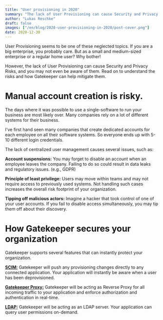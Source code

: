 ```yaml
---
title: "User provisioning in 2020"
summary: "The lack of User Provisioning can cause Security and Privacy Risks, and you may not even be aware of them. Read on to understand the risks and how Gatekeeper can help mitigate them."
author: "Lukas Reschke"
draft: false
images: ["/en/blog/2020-user-provisioning-in-2020/post-cover.png"]
date: 2020-12-30
---
```

User Provisioning seems to be one of these neglected topics. If you are a big enterprise, you probably care. But as a small and medium-sized enterprise or a regular home user? Why bother!

However, the lack of User Provisioning can cause Security and Privacy Risks, and you may not even be aware of them. Read on to understand the risks and how Gatekeeper can help mitigate them.

# Manual account creation is risky.

The days where it was possible to use a single-software to run your business are most likely over. Many companies rely on a lot of different systems for their business.

I&#39;ve first hand seen many companies that create dedicated accounts for each employee on all their software systems. So everyone ends up with 5-10 different login credentials.

The lack of centralized user management causes several issues, such as:

**Account suspensions:** You may forget to disable an account when an employee leaves the company. Failing to do so could result in data leaks and regulatory issues. (e.g., GDPR)

**Principle of least privilege:** Users may move within teams and may not require access to previously used systems. Not handling such cases increases the overall risk footprint of your organization.

**Tipping off malicious actors:** Imagine a hacker that took control of one of your user accounts. If you fail to disable access simultaneously, you may tip them off about their discovery.

# How Gatekeeper secures your organization

Gatekeeper supports several features that can instantly protect your organization.

[**SCIM:**](https://docs.gatekeeper.page/admin/managing-applications/understanding-settings/directory-modes/scim) Gatekeeper will push any provisioning changes directly to any connected application. Your application will instantly be aware when a user has been deprovisioned.

[**Gatekeeper Proxy:**](https://docs.gatekeeper.page/admin/managing-applications/understanding-settings/authentication-modes/gatekeeper-proxy) Gatekeeper will be acting as Reverse Proxy for all incoming traffic to your application and enforce authorization and authentication in real-time.

[**LDAP:**](https://docs.gatekeeper.page/admin/managing-applications/understanding-settings/directory-modes/ldap-directory) Gatekeeper will be acting as an LDAP server. Your application can query user permissions on-demand.
